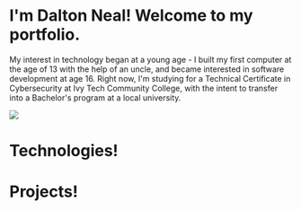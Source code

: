 # I'm Dalton Neal! Welcome to my portfolio.
My interest in technology began at a young age - I built my first computer at the age of 13 with the help of an uncle, and became interested in software development at age 16. Right now, I'm studying for a Technical Certificate in Cybersecurity at Ivy Tech Community College, with the intent to transfer into a Bachelor's program at a local university.

<a href="mailto:nealdalton99@gmail.com"><img src="https://img.shields.io/badge/gmail-%23DD0031.svg?&style=for-the-badge&logo=gmail&logoColor=white"/></a>

# Technologies!


# Projects!
